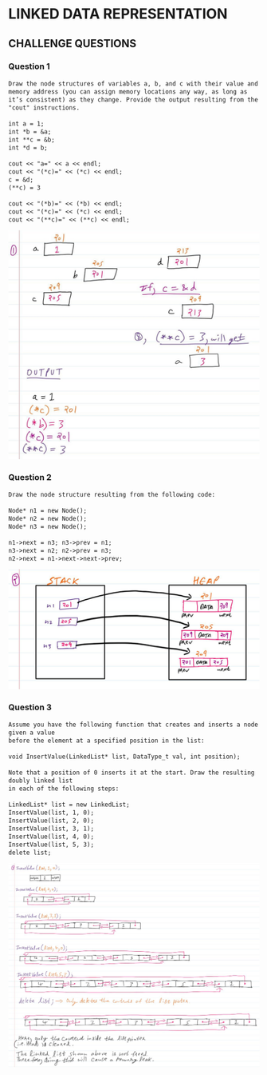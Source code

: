 # LINKED DATA REPRESENTATION
## CHALLENGE QUESTIONS
### Question 1

```
Draw the node structures of variables a, b, and c with their value and memory address (you can assign memory locations any way, as long as it’s consistent) as they change. Provide the output resulting from the "cout" instructions.

int a = 1;
int *b = &a;
int **c = &b;
int *d = b;

cout << "a=" << a << endl;
cout << "(*c)=" << (*c) << endl;
c = &d;
(**c) = 3

cout << "(*b)=" << (*b) << endl;
cout << "(*c)=" << (*c) << endl;
cout << "(**c)=" << (**c) << endl;
```

![Blocks depicting varibles](images/Solution_1.jpg)


### Question 2

```
Draw the node structure resulting from the following code:

Node* n1 = new Node();
Node* n2 = new Node();
Node* n3 = new Node();

n1->next = n3; n3->prev = n1;
n3->next = n2; n2->prev = n3;
n2->next = n1->next->next->prev;
```

![Visual representation of the three nodes](images/Solution_2.jpg)


### Question 3

```
Assume you have the following function that creates and inserts a node given a value
before the element at a specified position in the list:

void InsertValue(LinkedList* list, DataType_t val, int position);

Note that a position of 0 inserts it at the start. Draw the resulting doubly linked list
in each of the following steps:

LinkedList* list = new LinkedList;
InsertValue(list, 1, 0);
InsertValue(list, 2, 0);
InsertValue(list, 3, 1);
InsertValue(list, 4, 0);
InsertValue(list, 5, 3);
delete list;
```

![Visual representation of Linked List after Each Insertion and Deletion Operation](images/Solution_3.jpg)
